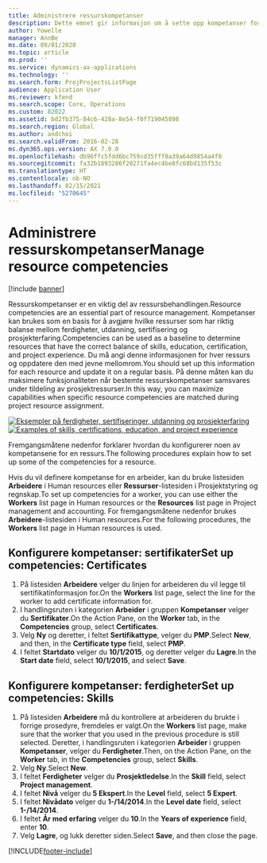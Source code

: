 ```yaml
---
title: Administrere ressurskompetanser
description: Dette emnet gir informasjon om å sette opp kompetanser for prosjektressurser.
author: Yowelle
manager: AnnBe
ms.date: 09/01/2020
ms.topic: article
ms.prod: ''
ms.service: dynamics-ax-applications
ms.technology: ''
ms.search.form: ProjProjectsListPage
audience: Application User
ms.reviewer: kfend
ms.search.scope: Core, Operations
ms.custom: 82022
ms.assetid: bd2fb375-84c6-428a-8e54-f0f719045898
ms.search.region: Global
ms.author: andchoi
ms.search.validFrom: 2016-02-28
ms.dyn365.ops.version: AX 7.0.0
ms.openlocfilehash: db96ffc5fdd6bc759cd35fff0a39a64d9854a4f0
ms.sourcegitcommit: fa32b1893286f20271fa4ec4be8fc68bd135f53c
ms.translationtype: HT
ms.contentlocale: nb-NO
ms.lasthandoff: 02/15/2021
ms.locfileid: "5270645"
---
```

# <a name="manage-resource-competencies"></a><span data-ttu-id="a923b-103">Administrere ressurskompetanser</span><span class="sxs-lookup"><span data-stu-id="a923b-103">Manage resource competencies</span></span>

[!include [banner](../includes/banner.md)]

<span data-ttu-id="a923b-104">Ressurskompetanser er en viktig del av ressursbehandlingen.</span><span class="sxs-lookup"><span data-stu-id="a923b-104">Resource competencies are an essential part of resource management.</span></span> <span data-ttu-id="a923b-105">Kompetanser kan brukes som en basis for å avgjøre hvilke ressurser som har riktig balanse mellom ferdigheter, utdanning, sertifisering og prosjekterfaring.</span><span class="sxs-lookup"><span data-stu-id="a923b-105">Competencies can be used as a baseline to determine resources that have the correct balance of skills, education, certification, and project experience.</span></span> <span data-ttu-id="a923b-106">Du må angi denne informasjonen for hver ressurs og oppdatere den med jevne mellomrom.</span><span class="sxs-lookup"><span data-stu-id="a923b-106">You should set up this information for each resource and update it on a regular basis.</span></span> <span data-ttu-id="a923b-107">På denne måten kan du maksimere funksjonaliteten når bestemte ressurskompetanser samsvares under tildeling av prosjektressurser.</span><span class="sxs-lookup"><span data-stu-id="a923b-107">In this way, you can maximize capabilities when specific resource competencies are matched during project resource assignment.</span></span>

<span data-ttu-id="a923b-108">[![Eksempler på ferdigheter, sertifiseringer, utdanning og prosjekterfaring](./media/projectresourcing06-1024x383.jpg)](./media/projectresourcing06.jpg)</span><span class="sxs-lookup"><span data-stu-id="a923b-108">[![Examples of skills, certifications, education, and project experience](./media/projectresourcing06-1024x383.jpg)](./media/projectresourcing06.jpg)</span></span>

<span data-ttu-id="a923b-109">Fremgangsmåtene nedenfor forklarer hvordan du konfigurerer noen av kompetansene for en ressurs.</span><span class="sxs-lookup"><span data-stu-id="a923b-109">The following procedures explain how to set up some of the competencies for a resource.</span></span>

<span data-ttu-id="a923b-110">Hvis du vil definere kompetanse for en arbeider, kan du bruke listesiden **Arbeidere** i Human resources eller **Ressurser**-listesiden i Prosjektstyring og regnskap.</span><span class="sxs-lookup"><span data-stu-id="a923b-110">To set up competencies for a worker, you can use either the **Workers** list page in Human resources or the **Resources** list page in Project management and accounting.</span></span> <span data-ttu-id="a923b-111">For fremgangsmåtene nedenfor brukes **Arbeidere**-listesiden i Human resources.</span><span class="sxs-lookup"><span data-stu-id="a923b-111">For the following procedures, the **Workers** list page in Human resources is used.</span></span>

## <a name="set-up-competencies-certificates"></a><span data-ttu-id="a923b-112">Konfigurere kompetanser: sertifikater</span><span class="sxs-lookup"><span data-stu-id="a923b-112">Set up competencies: Certificates</span></span>

1. <span data-ttu-id="a923b-113">På listesiden **Arbeidere** velger du linjen for arbeideren du vil legge til sertifikatinformasjon for.</span><span class="sxs-lookup"><span data-stu-id="a923b-113">On the **Workers** list page, select the line for the worker to add certificate information for.</span></span>
2. <span data-ttu-id="a923b-114">I handlingsruten i kategorien **Arbeider** i gruppen **Kompetanser** velger du **Sertifikater**.</span><span class="sxs-lookup"><span data-stu-id="a923b-114">On the Action Pane, on the **Worker** tab, in the **Competencies** group, select **Certificates**.</span></span>
3. <span data-ttu-id="a923b-115">Velg **Ny** og deretter, i feltet **Sertifikattype**, velger du **PMP**.</span><span class="sxs-lookup"><span data-stu-id="a923b-115">Select **New**, and then, in the **Certificate type** field, select **PMP**.</span></span>
4. <span data-ttu-id="a923b-116">I feltet **Startdato** velger du **10/1/2015**, og deretter velger du **Lagre**.</span><span class="sxs-lookup"><span data-stu-id="a923b-116">In the **Start date** field, select **10/1/2015**, and select **Save**.</span></span>

## <a name="set-up-competencies-skills"></a><span data-ttu-id="a923b-117">Konfigurere kompetanser: ferdigheter</span><span class="sxs-lookup"><span data-stu-id="a923b-117">Set up competencies: Skills</span></span>

1. <span data-ttu-id="a923b-118">På listesiden **Arbeidere** må du kontrollere at arbeideren du brukte i forrige prosedyre, fremdeles er valgt.</span><span class="sxs-lookup"><span data-stu-id="a923b-118">On the **Workers** list page, make sure that the worker that you used in the previous procedure is still selected.</span></span> <span data-ttu-id="a923b-119">Deretter, i handlingsruten i kategorien **Arbeider** i gruppen **Kompetanser**, velger du **Ferdigheter**.</span><span class="sxs-lookup"><span data-stu-id="a923b-119">Then, on the Action Pane, on the **Worker** tab, in the **Competencies** group, select **Skills**.</span></span>
2. <span data-ttu-id="a923b-120">Velg **Ny**.</span><span class="sxs-lookup"><span data-stu-id="a923b-120">Select **New**.</span></span>
3. <span data-ttu-id="a923b-121">I feltet **Ferdigheter** velger du **Prosjektledelse**.</span><span class="sxs-lookup"><span data-stu-id="a923b-121">In the **Skill** field, select **Project management**.</span></span>
4. <span data-ttu-id="a923b-122">I feltet **Nivå** velger du **5 Ekspert**.</span><span class="sxs-lookup"><span data-stu-id="a923b-122">In the **Level** field, select **5 Expert**.</span></span>
5. <span data-ttu-id="a923b-123">I feltet **Nivådato** velger du **1-/14/2014**.</span><span class="sxs-lookup"><span data-stu-id="a923b-123">In the **Level date** field, select **1-/14/2014**.</span></span>
6. <span data-ttu-id="a923b-124">I feltet **År med erfaring** velger du **10**.</span><span class="sxs-lookup"><span data-stu-id="a923b-124">In the **Years of experience** field, enter **10**.</span></span>
7. <span data-ttu-id="a923b-125">Velg **Lagre**, og lukk deretter siden.</span><span class="sxs-lookup"><span data-stu-id="a923b-125">Select **Save**, and then close the page.</span></span>


[!INCLUDE[footer-include](../includes/footer-banner.md)]